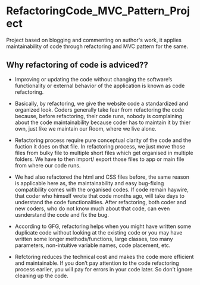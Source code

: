 # RefactoringCode_MVC_Pattern_Project
Project based on blogging and commenting on author's work, it applies maintainability  of code through refactoring and MVC pattern for the same.

## Why refactoring of code is adviced??
  - Improving or updating the code without changing the software’s functionality or external behavior of the application is known as code refactoring.
  
  - Basically, by refactoring, we give the website code a standardized and organized look. Coders generally take fear from refactoring the code because, before refactoring, their code runs, nobody is complaining about the code maintainability because coder has to maintain it by thier own, just like we maintain our Room, where we live alone.
  
  - Refactoring process require pure conceptual clarity of the code and the fuction it does on that file. In refactoring process, we just move those files from bulky file to multiple short files which get organised in multiple folders. We have to then import/ export those files to app or main file from where our code runs.
  
  - We had also refactored the html and CSS files before, the same reason is applicable here as, the maintainability and easy bug-fixing compatibility comes with the organised codes. If code remain haywire, that coder who himself wrote that code months ago, will take days to understand the code functionalities. After refactoring, both coder and new coders, who do not know much about that code, can even usnderstand the code and fix the bug.

  - According to GFG, refactoring helps when you might have written some duplicate code without looking at the existing code or you may have written some longer methods/functions, large classes, too many parameters, non-intuitive variable names, code placement, etc. 
  
  - Refctoring reduces the technical cost and makes the code more efficient and maintainable. If you don’t pay attention to the code refactoring process earlier, you will pay for errors in your code later. So don’t ignore cleaning up the code. 
